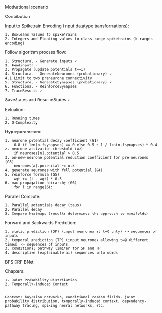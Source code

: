 Motivational scenario

Contribution

Input to Spiketrain Encoding (Input datatype transformations):

    1. Booleans values to spiketrains
    2. Integers and Floating values to class-range spiketrains (k-ranges encoding)

Follow algorithm process flow:

    1. Structural - Generate inputs 🗸
    2. Feedinputs 🗸
    3. Propagate (update potentials t+=1)
    4. Structural - GenerateNeurones (probationary) 🗸
    4.1 Limit to two preneurone connectivity
    5. Structural - GenerateSynapses (probationary) 🗸
    6. Functional - ReinforceSynapses
    7. TraceResults 🗸

SaveStates and ResumeStates 🗸

Evluation:

    1. Running times
    2. O-Complexity

Hyperparameters:

    1. neurone potential decay coefficient (G1)
        0.8 if len(n.fsynapses) == 0 else 0.5 + 1 / len(n.fsynapses) * 0.4
    2. neurone activation threshold (G2)
        if neurones[n].potential > 0.5
    3. on-new-neurone potential reduction coefficient for pre-neurones (G3)
        neurones[a].potential *= 0.5
    4. generate neurones with full potential (G4)
    5. reinforce formula (G5)
        wgt += (1 - wgt) * 0.5
    6. max propagation heirarchy (G6)
        for l in range(6):

Parallel Compute:

    1. Parallel potentials decay (taus)
    2. Parallel decay
    3. Compare heatmaps (results determines the approach to manifolds)

Forward and Backwards Prediction:

    1. static prediction (SP) (input neurones at t=0 only) -> sequences of inputs
    2. temporal prediction (TP) (input neurones allowing t=@ different times) -> sequences of inputs
    3. conditional pathway limiter for SP and TP
    4. descriptive (explainable-ai) sequences into words



BFS CRF BNet

Chapters:
    
    1. Joint Probability Distribution
    2. Temporally-induced Context


    Content: bayesian networks, conditional random fields, joint-probability distribution, temporally-induced context, dependency-pathway tracing, spiking neural networks, etc.